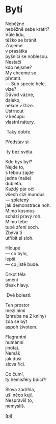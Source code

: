 Bytí
====
  
Neběžné  
neběžně sebe krátit?  
Vůle lidu,  
těžko se bránit.  
Zrajeme  
v prasátka  
pyšnící se noblesou.  
Nestačí  
kdo nejsme?  
My chceme se  
přetatit.  
— Sub specie hele,  
vize?  
Důvod vázne,  
daleko,  
někde v Gíze.  
Ustrnout  
v kečupu  
vlastní nátury.

&nbsp;Taky dobře.

Představ si 

&nbsp;ty bez světa. 

Kde bys byl?  
Nejde to,  
s tebou zajde  
jedna (naše)  
dubleta.  
Každý pár očí  
všech cizí mundus  
— spletený  
jak demonstrace noh.  
Mimo kosmos  
schází pravý roh.  
Mimo tebe  
tupé zření soch.  
Zbývá ti  
utříbit si sloh.

Hloupé  
— co bylo,  
lepší  
— co jistě bude.  

Drkot těla  
smění  
třesk hlavy.  

&nbsp;Dvě bolesti.  

Ten prostor  
mezi nimi  
(zhruba na 2 knihy)  
zdá se být  
aspoň životem.  

Flagrantní  
humánní  
jinotaj.  
Nemáš  
jak duši  
slova říci.  

Co čumí,  
ty hemisféry bdící?!

Slova zadrhla,  
uši něco kují.  
Nespravíš to,  
nemyslíš.

(pj)  
  
